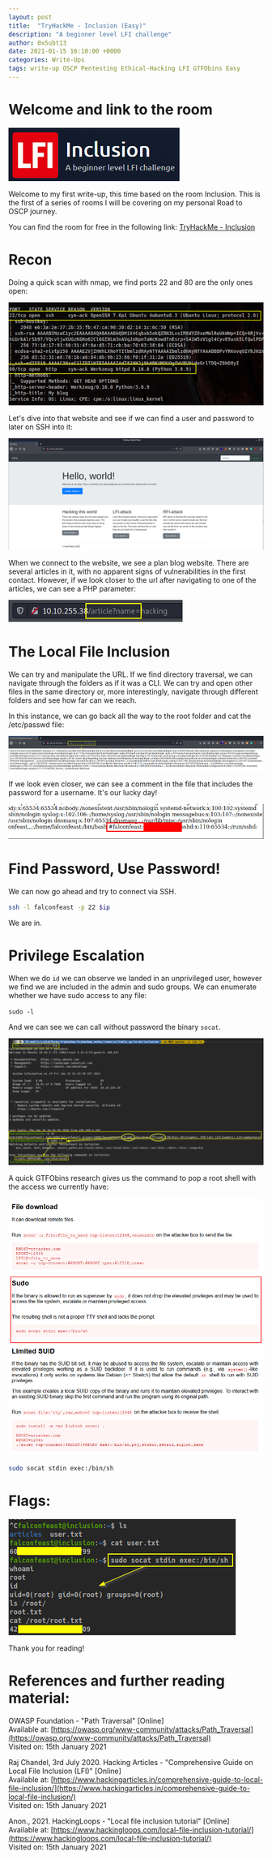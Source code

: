 ```yaml
---
layout: post
title:  "TryHackMe - Inclusion (Easy)"
description: "A beginner level LFI challenge"
author: 0x5ubt13
date: 2021-01-15 16:10:00 +0000
categories: Write-Ups
tags: write-up OSCP Pentesting Ethical-Hacking LFI GTFObins Easy
---
```


# Welcome and link to the room

![room_logo](/assets/images/write-ups/tryhackme/inclusion/inclusion_logo.png)

Welcome to my first write-up, this time based on the room Inclusion. This is the first of a series of rooms I will be covering on my personal Road to OSCP journey.

You can find the room for free in the following link: [TryHackMe - Inclusion](https://tryhackme.com/room/inclusion)

 

# Recon

Doing a quick scan with nmap, we find ports 22 and 80 are the only ones open:

![1](/assets/images/write-ups/tryhackme/inclusion/1.png)

Let's dive into that website and see if we can find a user and password to later on SSH into it:

![2](/assets/images/write-ups/tryhackme/inclusion/2.png)

When we connect to the website, we see a plan blog website. There are several articles in it, with no apparent signs of vulnerabilities in the first contact. However, if we look closer to the url after navigating to one of the articles, we can see a PHP parameter:

![3](/assets/images/write-ups/tryhackme/inclusion/3.png)

 

# The Local File Inclusion

We can try and manipulate the URL. If we find directory traversal, we can navigate through the folders as if it was a CLI. We can try and open other files in the same directory or, more interestingly, navigate through different folders and see how far can we reach. 

In this instance, we can go back all the way to the root folder and cat the /etc/passwd file:

![PoC](/assets/images/write-ups/tryhackme/inclusion/lfiPoC.png)

If we look even closer, we can see a comment in the file that includes the password for a username. It's our lucky day!

![Password](/assets/images/write-ups/tryhackme/inclusion/password_found.png)

 

# Find Password, Use Password!

We can now go ahead and try to connect via SSH.

```sh
ssh -l falconfeast -p 22 $ip
```
We are in.

 

# Privilege Escalation

When we do `id` we can observe we landed in an unprivileged user, however we find we are included in the admin and sudo groups. We can enumerate whether we have sudo access to any file:

`sudo -l` 

And we can see we can call without password the binary `socat`.

![sudo_-l](/assets/images/write-ups/tryhackme/inclusion/pass_working_and_sudol.png)

A quick GTFObins research gives us the command to pop a root shell with the access we currently have:

![GTFObins](/assets/images/write-ups/tryhackme/inclusion/gtfobins.png)

```sh
sudo socat stdin exec:/bin/sh
```

 

# Flags:

![flags](/assets/images/write-ups/tryhackme/inclusion/flags_and_privesc.png)

Thank you for reading!

 

# References and further reading material:

OWASP Foundation - "Path Traversal" [Online] \
Available at: [https://owasp.org/www-community/attacks/Path_Traversal](https://owasp.org/www-community/attacks/Path_Traversal) \
Visited on: 15th January 2021 

Raj Chandel, 3rd July 2020. Hacking Articles - "Comprehensive Guide on Local File Inclusion (LFI)" [Online] \
Available at: [https://www.hackingarticles.in/comprehensive-guide-to-local-file-inclusion/](https://www.hackingarticles.in/comprehensive-guide-to-local-file-inclusion/) \
Visited on: 15th January 2021 

Anon., 2021. HackingLoops - "Local file inclusion tutorial" [Online] \
Available at: [https://www.hackingloops.com/local-file-inclusion-tutorial/](https://www.hackingloops.com/local-file-inclusion-tutorial/) \
Visited on: 15th January 2021 


 

